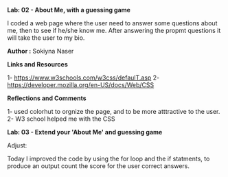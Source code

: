 **Lab: 02 - About Me, with a guessing game**

I coded a web page where the user need to answer some questions about me, then to see if he/she know me. After answering the propmt questions it will take the user to my bio.

**Author :**  Sokiyna Naser

**Links and Resources**

1- https://www.w3schools.com/w3css/defaulT.asp
2-https://developer.mozilla.org/en-US/docs/Web/CSS

**Reflections and Comments**

1- used colorhut to orgnize the page, and to be more atttractive to the user.
2- W3 school helped me with the CSS

**Lab: 03 - Extend your 'About Me' and guessing game**

Adjust:

Today I improved the code by using the for loop and the if statments, to produce an output count the score for the user correct answers.


